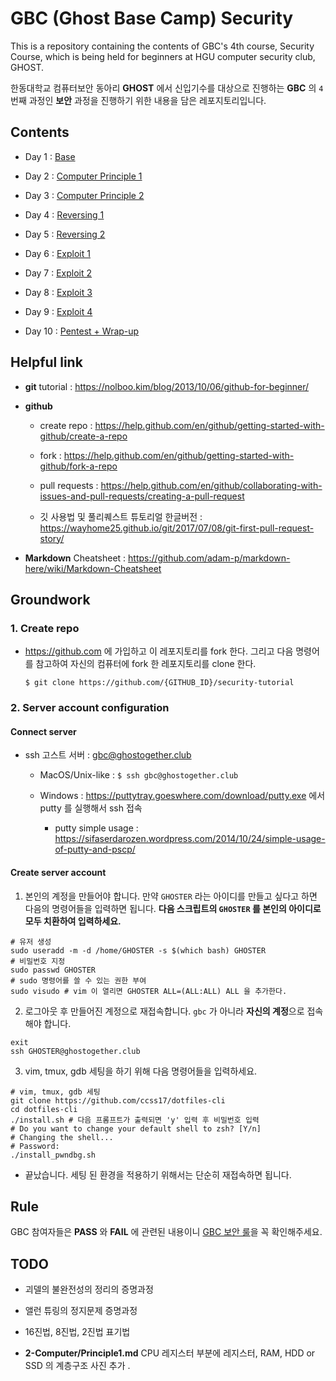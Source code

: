 # GBC (Ghost Base Camp) Security 

This is a repository containing the contents of GBC's 4th course, Security Course, which is being held for beginners at HGU computer security club, GHOST.

한동대학교 컴퓨터보안 동아리 **GHOST** 에서 신입기수를 대상으로 진행하는 **GBC** 의 `4` 번째 과정인 **보안** 과정을 진행하기 위한 내용을 담은 레포지토리입니다. 

## Contents

- Day 1 : [Base](01-Base/readme.md)

- Day 2 : [Computer Principle 1](02-Computer1/readme.md)

- Day 3 : [Computer Principle 2](03-Computer2/readme.md)

- Day 4 : [Reversing 1](04-Reversing1/readme.md)

- Day 5 : [Reversing 2](05-Reversing2/readme.md)

- Day 6 : [Exploit 1](06-Exploit1/readme.md)

- Day 7 : [Exploit 2](07-Exploit2/readme.md)

- Day 8 : [Exploit 3](08-Exploit3/readme.md)

- Day 9 : [Exploit 4](09-Exploit4/readme.md)

- Day 10 : [Pentest + Wrap-up](10-Pentesting/readme.md)

## Helpful link

- **git** tutorial : https://nolboo.kim/blog/2013/10/06/github-for-beginner/

- **github** 

  - create repo : https://help.github.com/en/github/getting-started-with-github/create-a-repo

  - fork : https://help.github.com/en/github/getting-started-with-github/fork-a-repo

  - pull requests : https://help.github.com/en/github/collaborating-with-issues-and-pull-requests/creating-a-pull-request

  - 깃 사용법 및 풀리퀘스트 튜토리얼 한글버전 : https://wayhome25.github.io/git/2017/07/08/git-first-pull-request-story/

- **Markdown** Cheatsheet : https://github.com/adam-p/markdown-here/wiki/Markdown-Cheatsheet

## Groundwork

### 1. Create repo

- https://github.com 에 가입하고 이 레포지토리를 fork 한다. 그리고 다음 명령어를 참고하여 자신의 컴퓨터에 fork 한 레포지토리를 clone 한다. 

    ```shell
    $ git clone https://github.com/{GITHUB_ID}/security-tutorial
    ```

### 2. Server account configuration 

#### Connect server

- ssh 고스트 서버 : gbc@ghostogether.club

  - MacOS/Unix-like : `$ ssh gbc@ghostogether.club`
  
  - Windows : https://puttytray.goeswhere.com/download/putty.exe 에서 putty 를 실행해서 ssh 접속

    - putty simple usage : https://sifaserdarozen.wordpress.com/2014/10/24/simple-usage-of-putty-and-pscp/

#### Create server account

1. 본인의 계정을 만들어야 합니다. 만약 `GHOSTER` 라는 아이디를 만들고 싶다고 하면 다음의 명령어들을 입력하면 됩니다. __다음 스크립트의 `GHOSTER` 를 본인의 아이디로 모두 치환하여 입력하세요.__

  ```shell
  # 유저 생성 
  sudo useradd -m -d /home/GHOSTER -s $(which bash) GHOSTER
  # 비밀번호 지정 
  sudo passwd GHOSTER 
  # sudo 명령어를 쓸 수 있는 권한 부여 
  sudo visudo # vim 이 열리면 GHOSTER ALL=(ALL:ALL) ALL 을 추가한다. 
  ```

2. 로그아웃 후 만들어진 계정으로 재접속합니다. `gbc` 가 아니라 **자신의 계정**으로 접속해야 합니다. 

  ```shell
  exit
  ssh GHOSTER@ghostogether.club
  ```

3. vim, tmux, gdb 세팅을 하기 위해 다음 명령어들을 입력하세요. 

  ```shell
  # vim, tmux, gdb 세팅
  git clone https://github.com/ccss17/dotfiles-cli
  cd dotfiles-cli
  ./install.sh # 다음 프롬프트가 출력되면 'y' 입력 후 비밀번호 입력 
  # Do you want to change your default shell to zsh? [Y/n]
  # Changing the shell...
  # Password:
  ./install_pwndbg.sh
  ```

  - 끝났습니다. 세팅 된 환경을 적용하기 위해서는 단순히 재접속하면 됩니다.

## Rule

GBC 참여자들은 **PASS** 와 **FAIL** 에 관련된 내용이니 [GBC 보안 룰](RULE.md)을 꼭 확인해주세요. 

## TODO

- 괴델의 불완전성의 정리의 증명과정 

- 앨런 튜링의 정지문제 증명과정 

- 16진법, 8진법, 2진법 표기법 

- **2-Computer/Principle1.md** CPU 레지스터 부분에 레지스터, RAM, HDD or SSD 의 계층구조 사진 추가 .
